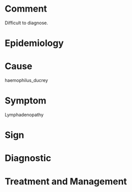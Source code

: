 # Comment

Difficult to diagnose.

# Epidemiology

# Cause

haemophilus_ducrey

# Symptom

Lymphadenopathy

# Sign

# Diagnostic

# Treatment and Management
